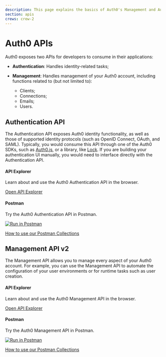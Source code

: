 ```yaml
---
description: This page explains the basics of Auth0's Management and Authentication APIs.
section: apis
crews: crew-2
---
```


# Auth0 APIs

Auth0 exposes two APIs for developers to consume in their applications:

* **Authentication**: Handles identity-related tasks;
* **Management**: Handles management of your Auth0 account, including functions related to (but not limited to):

    * Clients;
    * Connections;
    * Emails;
    * Users.

## Authentication API

The Authentication API exposes Auth0 identity functionality, as well as those of supported identity protocols (such as OpenID Connect, OAuth, and SAML). Typically, you would consume this API through one of the Auth0 SDKs, such as [Auth0.js](/libraries/auth0js), or a library, like [Lock](/libraries/lock). If you are building your authentication UI manually, you would need to interface directly with the Authentication API.

<div class="api-info-wrapper">
  <div class="block-links">
    <div class="api-info">
      <div class="row">
        <div class="col-md-6">
          <div class="wrapper-left">
            <a href="/auth-api" class="illustration i-apiexplorer"></a>
            <h4>API Explorer</h4>
            <p>Learn about and use the Auth0 Authentication API in the browser.</p>
            <p><a href="/auth-api">Open API Explorer</a></p>
          </div>
        </div>
        <div class="col-md-6">
          <div class="wrapper-right">
            <span href="#" class="illustration i-postman"></span>
            <h4>Postman</h4>
            <p>Try the Auth0 Authentication API in Postman.</p>
            <p><a href="https://app.getpostman.com/run-collection/2a9bc47495ab00cda178"><img src="https://run.pstmn.io/button.svg" alt="Run in Postman" /></a></p>
            <p><a href="/api/postman">How to use our Postman Collections</a></p>
          </div>
        </div>
      </div>
    </div>
  </div>
</div>

## Management API v2

The Management API allows you to manage every aspect of your Auth0 account. For example, you can use the Management API to automate the configuration of your user environments or for runtime tasks such as user creation.

<div class="api-info-wrapper">
  <div class="block-links">
    <div class="api-info">
      <div class="row">
        <div class="col-md-6">
          <div class="wrapper-left">
            <a href="/api/v2" class="illustration i-apiexplorer"></a>
            <h4>API Explorer</h4>
            <p>Learn about and use the Auth0 Management API in the browser.</p>
            <p><a href="/api/v2">Open API Explorer</a></p>
          </div>
        </div>
        <div class="col-md-6">
          <div class="wrapper-right">
            <span href="#" class="illustration i-postman"></span>
            <h4>Postman</h4>
            <p>Try the Auth0 Management API in Postman.</p>
            <p><a href="https://app.getpostman.com/run-collection/cc9e83969d9e70160054"><img src="https://run.pstmn.io/button.svg" alt="Run in Postman" /></a></p>
            <p><a href="/api/postman">How to use our Postman Collections</a></p>
          </div>
        </div>
      </div>
    </div>
  </div>
</div>